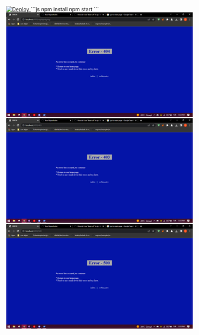  <a href="https://heroku.com/deploy?template=https://github.com/qorncat/ejs-error-page/tree/heroku">
  <img src="https://www.herokucdn.com/deploy/button.svg" alt="Deploy">
</a>
 ```js
 npm install
 npm start
 ```
<img src="./scrsht1.PNG"></img>
<img src="./scrsht2.PNG"></img>
<img src="./scrsht3.PNG"></img>

